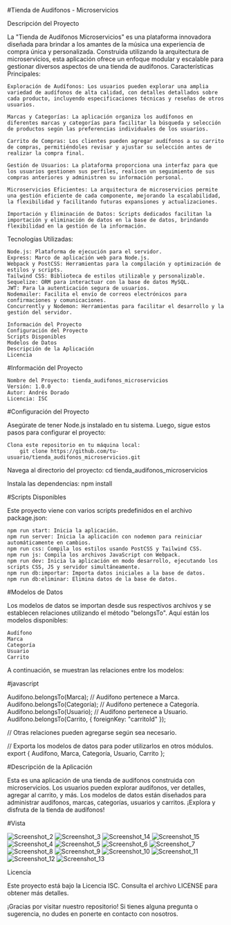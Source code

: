 #Tienda de Audífonos - Microservicios

Descripción del Proyecto

La "Tienda de Audífonos Microservicios" es una plataforma innovadora diseñada para brindar a los amantes de la música una experiencia de compra única y personalizada. Construida utilizando la arquitectura de microservicios, esta aplicación ofrece un enfoque modular y escalable para gestionar diversos aspectos de una tienda de audífonos.
Características Principales:

    Exploración de Audífonos: Los usuarios pueden explorar una amplia variedad de audífonos de alta calidad, con detalles detallados sobre cada producto, incluyendo especificaciones técnicas y reseñas de otros usuarios.

    Marcas y Categorías: La aplicación organiza los audífonos en diferentes marcas y categorías para facilitar la búsqueda y selección de productos según las preferencias individuales de los usuarios.

    Carrito de Compras: Los clientes pueden agregar audífonos a su carrito de compras, permitiéndoles revisar y ajustar su selección antes de realizar la compra final.

    Gestión de Usuarios: La plataforma proporciona una interfaz para que los usuarios gestionen sus perfiles, realicen un seguimiento de sus compras anteriores y administren su información personal.

    Microservicios Eficientes: La arquitectura de microservicios permite una gestión eficiente de cada componente, mejorando la escalabilidad, la flexibilidad y facilitando futuras expansiones y actualizaciones.

    Importación y Eliminación de Datos: Scripts dedicados facilitan la importación y eliminación de datos en la base de datos, brindando flexibilidad en la gestión de la información.

Tecnologías Utilizadas:

    Node.js: Plataforma de ejecución para el servidor.
    Express: Marco de aplicación web para Node.js.
    Webpack y PostCSS: Herramientas para la compilación y optimización de estilos y scripts.
    Tailwind CSS: Biblioteca de estilos utilizable y personalizable.
    Sequelize: ORM para interactuar con la base de datos MySQL.
    JWT: Para la autenticación segura de usuarios.
    Nodemailer: Facilita el envío de correos electrónicos para confirmaciones y comunicaciones.
    Concurrently y Nodemon: Herramientas para facilitar el desarrollo y la gestión del servidor.

    Información del Proyecto
    Configuración del Proyecto
    Scripts Disponibles
    Modelos de Datos
    Descripción de la Aplicación
    Licencia

#Información del Proyecto

    Nombre del Proyecto: tienda_audifonos_microservicios
    Versión: 1.0.0
    Autor: Andrés Dorado
    Licencia: ISC

#Configuración del Proyecto

Asegúrate de tener Node.js instalado en tu sistema. Luego, sigue estos pasos para configurar el proyecto:

    Clona este repositorio en tu máquina local: 
        git clone https://github.com/tu-usuario/tienda_audifonos_microservicios.git

Navega al directorio del proyecto:
    cd tienda_audifonos_microservicios

Instala las dependencias:
    npm install

#Scripts Disponibles

Este proyecto viene con varios scripts predefinidos en el archivo package.json:

    npm run start: Inicia la aplicación.
    npm run server: Inicia la aplicación con nodemon para reiniciar automáticamente en cambios.
    npm run css: Compila los estilos usando PostCSS y Tailwind CSS.
    npm run js: Compila los archivos JavaScript con Webpack.
    npm run dev: Inicia la aplicación en modo desarrollo, ejecutando los scripts CSS, JS y servidor simultáneamente.
    npm run db:importar: Importa datos iniciales a la base de datos.
    npm run db:eliminar: Elimina datos de la base de datos.

#Modelos de Datos

Los modelos de datos se importan desde sus respectivos archivos y se establecen relaciones utilizando el método "belongsTo". Aquí están los modelos disponibles:

    Audífono
    Marca
    Categoría
    Usuario
    Carrito

A continuación, se muestran las relaciones entre los modelos:

#javascript

Audífono.belongsTo(Marca); // Audífono pertenece a Marca.
Audífono.belongsTo(Categoría); // Audífono pertenece a Categoría.
Audífono.belongsTo(Usuario); // Audífono pertenece a Usuario.
Audífono.belongsTo(Carrito, { foreignKey: "carritoId" });

// Otras relaciones pueden agregarse según sea necesario.

// Exporta los modelos de datos para poder utilizarlos en otros módulos.
export { Audífono, Marca, Categoría, Usuario, Carrito };

#Descripción de la Aplicación

Esta es una aplicación de una tienda de audífonos construida con microservicios. Los usuarios pueden explorar audífonos, ver detalles, agregar al carrito, y más. Los modelos de datos están diseñados para administrar audífonos, marcas, categorías, usuarios y carritos.
¡Explora y disfruta de la tienda de audífonos!

#Vista

![Screenshot_2](https://github.com/Alonedevil8/Tienda_audifonos-Nodejs---Pug-Monolitica-/assets/6482729/a9d3b6c5-519f-4f84-8f49-f544cef2c519)
![Screenshot_3](https://github.com/Alonedevil8/Tienda_audifonos-Nodejs---Pug-Monolitica-/assets/6482729/0761199f-bd34-4a83-9429-1a5a56a9a2a5)
![Screenshot_14](https://github.com/Alonedevil8/Tienda_audifonos-Nodejs---Pug-Monolitica-/assets/6482729/51149f19-1bbb-4966-b025-9c49cf1a33f3)
![Screenshot_15](https://github.com/Alonedevil8/Tienda_audifonos-Nodejs---Pug-Monolitica-/assets/6482729/1e2d8080-4feb-4dbd-97c0-9bad15d189a8)
![Screenshot_4](https://github.com/Alonedevil8/Tienda_audifonos-Nodejs---Pug-Monolitica-/assets/6482729/94ab2ccd-6631-48d3-bcf7-03a9ad8e3016)
![Screenshot_5](https://github.com/Alonedevil8/Tienda_audifonos-Nodejs---Pug-Monolitica-/assets/6482729/183dc222-c64e-423b-b81d-13c0056840ed)
![Screenshot_6](https://github.com/Alonedevil8/Tienda_audifonos-Nodejs---Pug-Monolitica-/assets/6482729/b58f1dfe-57d1-4fdd-b6cb-01d5fd12f615)
![Screenshot_7](https://github.com/Alonedevil8/Tienda_audifonos-Nodejs---Pug-Monolitica-/assets/6482729/5ff1b409-1949-402e-bce7-355a22abedea)
![Screenshot_8](https://github.com/Alonedevil8/Tienda_audifonos-Nodejs---Pug-Monolitica-/assets/6482729/bca23323-0058-49fe-95eb-3a11abc2f5f9)
![Screenshot_9](https://github.com/Alonedevil8/Tienda_audifonos-Nodejs---Pug-Monolitica-/assets/6482729/ab0243d8-0f06-4c22-91ec-3f4a924a66ee)
![Screenshot_10](https://github.com/Alonedevil8/Tienda_audifonos-Nodejs---Pug-Monolitica-/assets/6482729/b07e9537-61bc-4199-bbeb-b0f314c9aac3)
![Screenshot_11](https://github.com/Alonedevil8/Tienda_audifonos-Nodejs---Pug-Monolitica-/assets/6482729/cc1fa484-929d-4403-adab-8dce28b08276)
![Screenshot_12](https://github.com/Alonedevil8/Tienda_audifonos-Nodejs---Pug-Monolitica-/assets/6482729/b2d45061-a5be-4a02-9ccc-2a4b66b881cc)
![Screenshot_13](https://github.com/Alonedevil8/Tienda_audifonos-Nodejs---Pug-Monolitica-/assets/6482729/481c8866-28d6-427f-b1bd-f470d5f24863)

Licencia

Este proyecto está bajo la Licencia ISC. Consulta el archivo LICENSE para obtener más detalles.

¡Gracias por visitar nuestro repositorio! Si tienes alguna pregunta o sugerencia, no dudes en ponerte en contacto con nosotros.








